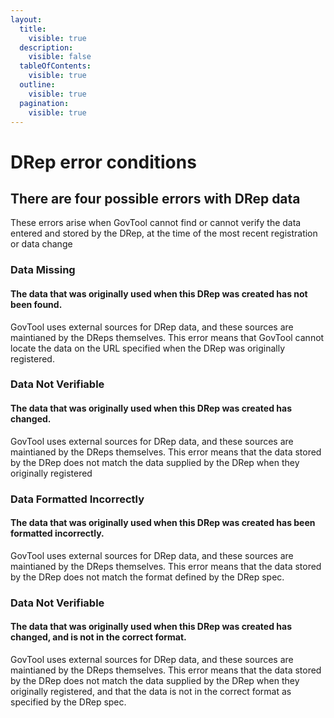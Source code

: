 ```yaml
---
layout:
  title:
    visible: true
  description:
    visible: false
  tableOfContents:
    visible: true
  outline:
    visible: true
  pagination:
    visible: true
---
```


# DRep error conditions

## There are four possible errors with DRep data

These errors arise when GovTool cannot find or cannot verify the data entered and stored by the DRep, at the time of the most recent registration or data change&#x20;

### Data Missing

#### The data that was originally used when this DRep was created has not been found.&#x20;

GovTool uses external sources for DRep data, and these sources are maintianed by the DReps themselves. This error means that GovTool cannot locate the data on the URL specified when the DRep was originally registered.



### Data Not Verifiable

#### The data that was originally used when this DRep was created has changed.&#x20;

GovTool uses external sources for DRep data, and these sources are maintianed by the DReps themselves. This error means that the data stored by the DRep does not match the data supplied by the DRep when they originally registered

### Data Formatted Incorrectly

#### The data that was originally used when this DRep was created has been formatted incorrectly.&#x20;

GovTool uses external sources for DRep data, and these sources are maintianed by the DReps themselves. This error means that the data stored by the DRep does not match the format defined by the DRep spec.

### Data Not Verifiable

#### The data that was originally used when this DRep was created has changed, and is not in the correct format.&#x20;

GovTool uses external sources for DRep data, and these sources are maintianed by the DReps themselves. This error means that the data stored by the DRep does not match the data supplied by the DRep when they originally registered, and that the data is not in the correct format as specified by the DRep spec.
